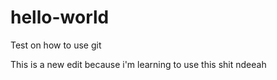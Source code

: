 # hello-world
Test on how to use git

This is a new edit because i'm learning to use this shit ndeeah
